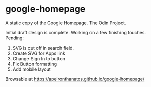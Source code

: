 # google-homepage
A static copy of the Google Homepage. The Odin Project. 

Initial draft design is complete. Working on a few finishing touches. 
Pending:
  1) SVG is cut off in search field.
  2) Create SVG for Apps link
  3) Change Sign In to button
  4) Fix Button formatting
  5) Add mobile layout

Browsable at https://apeironthanatos.github.io/google-homepage/
